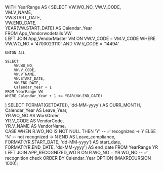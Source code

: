 WITH YearRange AS ( 
    SELECT 
        VW.WO_NO, 
        VW.V_CODE,  
        VM.V_NAME,   
        VW.START_DATE,  
        VW.END_DATE,    
        YEAR(VW.START_DATE) AS Calendar_Year   
    FROM App_Vendorwodetails VW   
    LEFT JOIN App_VendorMaster VM ON VW.V_CODE = VM.V_CODE 
    WHERE VW.WO_NO = '4700023110' AND VW.V_CODE = '14494'  

    UNION ALL 

    SELECT      
        VW.WO_NO,       
        VW.V_CODE,        
        VW.V_NAME,     
        VW.START_DATE, 
        VW.END_DATE,    
        Calendar_Year + 1  
    FROM YearRange VW   
    WHERE Calendar_Year + 1 <= YEAR(VW.END_DATE) 
)
SELECT 
    FORMAT(GETDATE(), 'dd-MM-yyyy') AS CURR_MONTH,  
    Calendar_Year AS Leave_Year,   
    YR.WO_NO AS WorkOrder,    
    YR.V_CODE AS VendorCode,   
    YR.V_NAME AS VendorName,     
    CASE 
        WHEN R.WO_NO IS NOT NULL THEN 'Y'    -- ✅ recognized → Y
        ELSE 'N'                             -- not recognized → N
    END AS Leave_compliance,   
    FORMAT(YR.START_DATE, 'dd-MM-yyyy') AS start_date, 
    FORMAT(YR.END_DATE, 'dd-MM-yyyy') AS end_date
FROM YearRange YR
LEFT JOIN APP_RECOGNIZED_WO R ON R.WO_NO = YR.WO_NO   -- ✅ recognition check
ORDER BY Calendar_Year 
OPTION (MAXRECURSION 1000);

